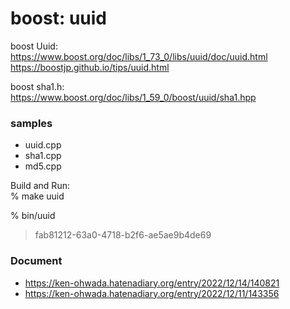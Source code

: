 boost: uuid
===============

boost Uuid:  
https://www.boost.org/doc/libs/1_73_0/libs/uuid/doc/uuid.html  
https://boostjp.github.io/tips/uuid.html  

boost sha1.h:  
https://www.boost.org/doc/libs/1_59_0/boost/uuid/sha1.hpp  

### samples
- uuid.cpp 
- sha1.cpp
- md5.cpp

Build and Run:  
% make uuid  

% bin/uuid
> fab81212-63a0-4718-b2f6-ae5ae9b4de69  

### Document  
- https://ken-ohwada.hatenadiary.org/entry/2022/12/14/140821
- https://ken-ohwada.hatenadiary.org/entry/2022/12/11/143356